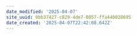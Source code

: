 ```yaml
---
date_modified: '2025-04-07'
site_uuid: 0bb37427-c829-4de7-8057-ffa440028695
date_created: '2025-04-07T22:42:08.642Z'
---
```


